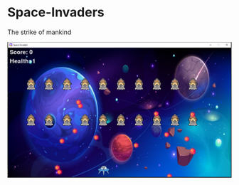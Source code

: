# Space-Invaders
The strike of mankind

![alt text](https://github.com/ntnzzv/Space-Invaders/blob/master/assets/sample.PNG)
